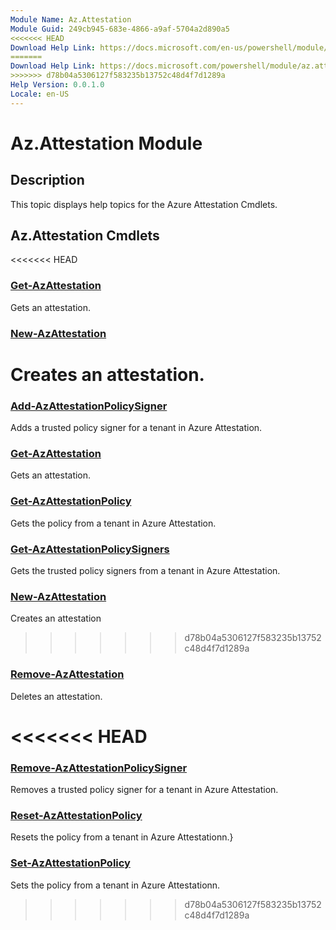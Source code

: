 ```yaml
---
Module Name: Az.Attestation
Module Guid: 249cb945-683e-4866-a9af-5704a2d890a5
<<<<<<< HEAD
Download Help Link: https://docs.microsoft.com/en-us/powershell/module/az.attestation
=======
Download Help Link: https://docs.microsoft.com/powershell/module/az.attestation
>>>>>>> d78b04a5306127f583235b13752c48d4f7d1289a
Help Version: 0.0.1.0
Locale: en-US
---
```


# Az.Attestation Module
## Description
This topic displays help topics for the Azure Attestation Cmdlets.

## Az.Attestation Cmdlets
<<<<<<< HEAD
### [Get-AzAttestation](Get-AzAttestation.md)
Gets an attestation.

### [New-AzAttestation](New-AzAttestation.md)
Creates an attestation.
=======
### [Add-AzAttestationPolicySigner](Add-AzAttestationPolicySigner.md)
Adds a trusted policy signer for a tenant in Azure Attestation.

### [Get-AzAttestation](Get-AzAttestation.md)
Gets an attestation.

### [Get-AzAttestationPolicy](Get-AzAttestationPolicy.md)
Gets the policy from a tenant in Azure Attestation.

### [Get-AzAttestationPolicySigners](Get-AzAttestationPolicySigners.md)
Gets the trusted policy signers from a tenant in Azure Attestation.

### [New-AzAttestation](New-AzAttestation.md)
Creates an attestation
>>>>>>> d78b04a5306127f583235b13752c48d4f7d1289a

### [Remove-AzAttestation](Remove-AzAttestation.md)
Deletes an attestation.

<<<<<<< HEAD
=======
### [Remove-AzAttestationPolicySigner](Remove-AzAttestationPolicySigner.md)
Removes a trusted policy signer for a tenant in Azure Attestation.

### [Reset-AzAttestationPolicy](Reset-AzAttestationPolicy.md)
Resets the policy from a tenant in Azure Attestationn.}

### [Set-AzAttestationPolicy](Set-AzAttestationPolicy.md)
Sets the policy from a tenant in Azure Attestationn.

>>>>>>> d78b04a5306127f583235b13752c48d4f7d1289a
